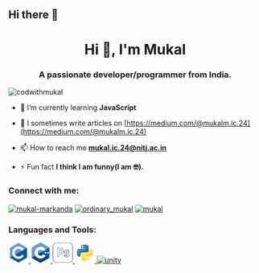 ## Hi there 👋
<h1 align="center">Hi 👋, I'm Mukal</h1>
<h3 align="center">A passionate developer/programmer from India.</h3>

<p align="left"> <img src="https://komarev.com/ghpvc/?username=codwithmukal&label=Profile%20views&color=0e75b6&style=flat" alt="codwithmukal" /> </p>

- 🌱 I’m currently learning **JavaScript**

- 📝 I sometimes write articles on [https://medium.com/@mukalm.ic.24](https://medium.com/@mukalm.ic.24)

- 📫 How to reach me **mukal.ic.24@nitj.ac.in**

- ⚡ Fun fact **I think I am funny(I am 🤓).**

<h3 align="left">Connect with me:</h3>
<p align="left">
<a href="https://linkedin.com/in/mukal-markanda" target="blank"><img align="center" src="https://raw.githubusercontent.com/rahuldkjain/github-profile-readme-generator/master/src/images/icons/Social/linked-in-alt.svg" alt="mukal-markanda" height="30" width="40" /></a>
<a href="https://instagram.com/ordinary_mukal" target="blank"><img align="center" src="https://raw.githubusercontent.com/rahuldkjain/github-profile-readme-generator/master/src/images/icons/Social/instagram.svg" alt="ordinary_mukal" height="30" width="40" /></a>
<a href="https://www.leetcode.com/mukalcode" target="blank"><img align="center" src="https://raw.githubusercontent.com/rahuldkjain/github-profile-readme-generator/master/src/images/icons/Social/leet-code.svg" alt="mukal" height="30" width="40" /></a>
</p>

<h3 align="left">Languages and Tools:</h3>
<p align="left"> <a href="https://www.cprogramming.com/" target="_blank" rel="noreferrer"> <img src="https://raw.githubusercontent.com/devicons/devicon/master/icons/c/c-original.svg" alt="c" width="40" height="40"/> </a> <a href="https://www.w3schools.com/cpp/" target="_blank" rel="noreferrer"> <img src="https://raw.githubusercontent.com/devicons/devicon/master/icons/cplusplus/cplusplus-original.svg" alt="cplusplus" width="40" height="40"/> </a> <a href="https://www.photoshop.com/en" target="_blank" rel="noreferrer"> <img src="https://raw.githubusercontent.com/devicons/devicon/master/icons/photoshop/photoshop-line.svg" alt="photoshop" width="40" height="40"/> </a> <a href="https://www.python.org" target="_blank" rel="noreferrer"> <img src="https://raw.githubusercontent.com/devicons/devicon/master/icons/python/python-original.svg" alt="python" width="40" height="40"/> </a> <a href="https://unity.com/" target="_blank" rel="noreferrer"> <img src="https://www.vectorlogo.zone/logos/unity3d/unity3d-icon.svg" alt="unity" width="40" height="40"/> </a> </p>


<!--
**CodewithMukal/CodewithMukal** is a ✨ _special_ ✨ repository because its `README.md` (this file) appears on your GitHub profile.

Here are some ideas to get you started:

- 🔭 I’m currently working on ...
- 🌱 I’m currently learning ...
- 👯 I’m looking to collaborate on ...
- 🤔 I’m looking for help with ...
- 💬 Ask me about ...
- 📫 How to reach me: ...
- 😄 Pronouns: ...
- ⚡ Fun fact: ...
-->
